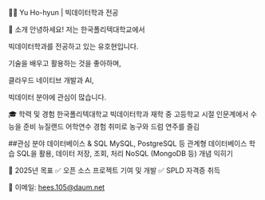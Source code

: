 👨‍💻 Yu Ho-hyun | 빅데이터학과 전공

🚀 소개
안녕하세요! 저는 한국폴리텍대학교에서

빅데이터학과를 전공하고 있는 유호현입니다.

기술을 배우고 활용하는 것을 좋아하며, 

클라우드 네이티브 개발과 AI, 

빅데이터 분야에 관심이 많습니다.

🎓 학력 및 경험
한국폴리텍대학교 빅데이터학과 재학 중
고등학교 시절 인문계에서 수능을 준비
뉴질랜드 어학연수 경험
취미로 농구와 드럼 연주를 즐김

##관심 분야
데이터베이스 & SQL
MySQL, PostgreSQL 등 관계형 데이터베이스 학습
SQL을 활용, 데이터 저장, 조회, 처리
NoSQL (MongoDB 등) 개념 익히기

🎯 2025년 목표
✅ 오픈 소스 프로젝트 기여 및 개발
✅ SPLD 자격증 취득

📩 이메일: hees.105@daum.net

